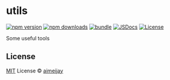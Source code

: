 # utils

[![npm version][npm-version-src]][npm-version-href]
[![npm downloads][npm-downloads-src]][npm-downloads-href]
[![bundle][bundle-src]][bundle-href]
[![JSDocs][jsdocs-src]][jsdocs-href]
[![License][license-src]][license-href]

Some useful tools

<!-- ## Sponsors

<p align="center">
  <a href="https://cdn.jsdelivr.net/gh/aimeijay/static/sponsors.svg">
    <img src='https://cdn.jsdelivr.net/gh/aimeijay/static/sponsors.svg'/>
  </a>
</p> -->

## License

[MIT](./LICENSE) License © [aimeijay](https://github.com/aimeijay)

<!-- Badges -->

[npm-version-src]: https://img.shields.io/npm/v/utils?style=flat&colorA=080f12&colorB=1fa669
[npm-version-href]: https://npmjs.com/package/utils
[npm-downloads-src]: https://img.shields.io/npm/dm/utils?style=flat&colorA=080f12&colorB=1fa669
[npm-downloads-href]: https://npmjs.com/package/utils
[bundle-src]: https://img.shields.io/bundlephobia/minzip/utils?style=flat&colorA=080f12&colorB=1fa669&label=minzip
[bundle-href]: https://bundlephobia.com/result?p=utils
[license-src]: https://img.shields.io/github/license/aimeijay/utils.svg?style=flat&colorA=080f12&colorB=1fa669
[license-href]: https://github.com/aimeijay/utils/blob/main/LICENSE
[jsdocs-src]: https://img.shields.io/badge/jsdocs-reference-080f12?style=flat&colorA=080f12&colorB=1fa669
[jsdocs-href]: https://www.jsdocs.io/package/utils
